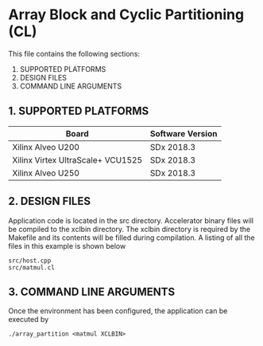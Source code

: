 Array Block and Cyclic Partitioning (CL)
======================

This file contains the following sections:

1. SUPPORTED PLATFORMS
2. DESIGN FILES
3. COMMAND LINE ARGUMENTS


## 1. SUPPORTED PLATFORMS
Board | Software Version
------|-----------------
Xilinx Alveo U200|SDx 2018.3
Xilinx Virtex UltraScale+ VCU1525|SDx 2018.3
Xilinx Alveo U250|SDx 2018.3


## 2. DESIGN FILES
Application code is located in the src directory. Accelerator binary files will be compiled to the xclbin directory. The xclbin directory is required by the Makefile and its contents will be filled during compilation. A listing of all the files in this example is shown below

```
src/host.cpp
src/matmul.cl
```

## 3. COMMAND LINE ARGUMENTS
Once the environment has been configured, the application can be executed by
```
./array_partition <matmul XCLBIN>
```

